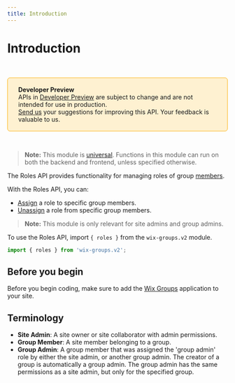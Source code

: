 ```yaml
---
title: Introduction
---
```


# Introduction

&nbsp;
<div style="background-color: #FEF1D1; padding: 18px 24px; border-radius: 6px; border: 1px solid #FDB10C; box-sizing: border-box; display: inline-block">
    <b>Developer Preview</b>
    <br/>
    <span>APIs in <a href="https://www.wix.com/velo/reference/api-overview/developer-preview">Developer Preview</a> are subject to change and are not intended for use in production.<br/><a href="mailto:velo-preview-feedback@wix.com">Send us</a> your suggestions for improving this API. Your feedback is valuable to us.</span>
</div>  

&nbsp;

> **Note:** This module is
> [universal](/api-overview/api-versions#universal-modules).
> Functions in this module can run on both the backend and frontend,
> unless specified otherwise.


The Roles API provides functionality for managing roles of group [members](https://www.wix.com/velo/reference/wix-members-v2). 
 
With the Roles API, you can:
- [Assign](/roles/assign-role) a role to specific group members.
- [Unassign](/roles/unassign-role) a role from specific group members.


> **Note:** This module is only relevant for site admins and group admins.


To use the Roles API, import `{ roles }` from the `wix-groups.v2` module. 

```javascript
import { roles } from 'wix-groups.v2';
```

## Before you begin

Before you begin coding, make sure to add the [Wix Groups](https://support.wix.com/en/article/wix-groups-adding-and-setting-up-wix-groups) application to your site. 


## Terminology

- **Site Admin**: A site owner or site collaborator with admin permissions.
- **Group Member**: A site member belonging to a group.
- **Group Admin**: A group member that was assigned the 'group admin' role by either the site admin, or another group admin. The creator of a group is automatically a group admin. The group admin has the same permissions as a site admin, but only for the specified group.
